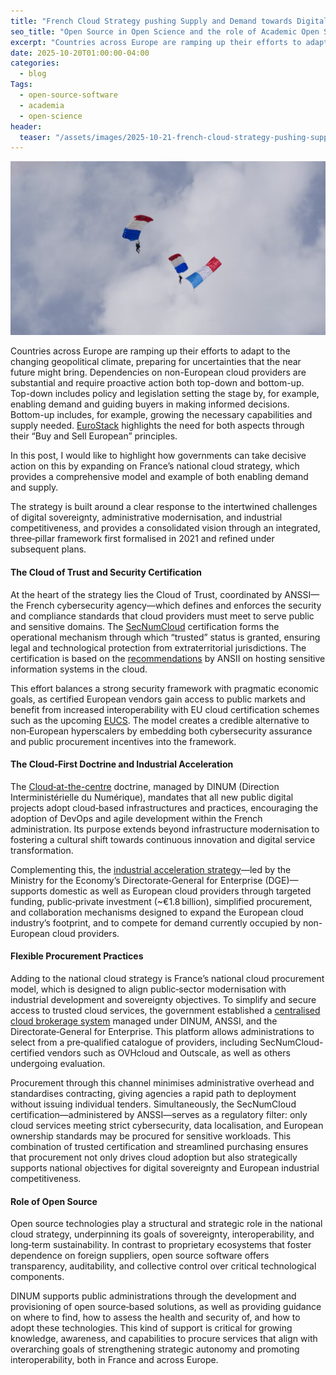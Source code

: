 ```yaml
---
title: "French Cloud Strategy pushing Supply and Demand towards Digital Sovereignty"
seo_title: "Open Source in Open Science and the role of Academic Open Source Program Offices (OSPOs)"
excerpt: "Countries across Europe are ramping up their efforts to adapt to the changing geopolitical climate, preparing for uncertainties that the near future might bring. Dependencies on non-European cloud providers are substantial and require proactive action both top-down and bottom-up. Top-down includes policy and legislation setting the stage by, for example, enabling demand and guiding buyers in making informed decisions. Bottom-up includes, for example, growing the necessary capabilities and supply needed. EuroStack highlights the need for both aspects through their “Buy and Sell European” principles."
date: 2025-10-20T01:00:00-04:00
categories:
  - blog
Tags:
  - open-source-software
  - academia
  - open-science
header:
  teaser: "/assets/images/2025-10-21-french-cloud-strategy-pushing-supply-and-demand/teaser.png"
---
```



<div class="thumbnail-container">
<img src="/assets/images/2025-10-21-french-cloud-strategy-pushing-supply-and-demand/teaser.png" alt=""></div>

Countries across Europe are ramping up their efforts to adapt to the changing geopolitical climate, preparing for uncertainties that the near future might bring. Dependencies on non-European cloud providers are substantial and require proactive action both top-down and bottom-up. Top-down includes policy and legislation setting the stage by, for example, enabling demand and guiding buyers in making informed decisions. Bottom-up includes, for example, growing the necessary capabilities and supply needed. [EuroStack](https://eurostack.eu/) highlights the need for both aspects through their “Buy and Sell European” principles.  

In this post, I would like to highlight how governments can take decisive action on this by expanding on France’s national cloud strategy, which provides a comprehensive model and example of both enabling demand and supply.  

The strategy is built around a clear response to the intertwined challenges of digital sovereignty, administrative modernisation, and industrial competitiveness, and provides a consolidated vision through an integrated, three‑pillar framework first formalised in 2021 and refined under subsequent plans.  

#### The Cloud of Trust and Security Certification  
At the heart of the strategy lies the Cloud of Trust, coordinated by ANSSI—the French cybersecurity agency—which defines and enforces the security and compliance standards that cloud providers must meet to serve public and sensitive domains. The [SecNumCloud](https://cyber.gouv.fr/prestataires-de-services-dinformatique-en-nuage-secnumcloud) certification forms the operational mechanism through which “trusted” status is granted, ensuring legal and technological protection from extraterritorial jurisdictions.  The certification is based on the [recommendations](https://cyber.gouv.fr/en/publications/recommendations-hosting-sensitive-information-systems-cloud) by ANSII on hosting sensitive information systems in the cloud.

This effort balances a strong security framework with pragmatic economic goals, as certified European vendors gain access to public markets and benefit from increased interoperability with EU cloud certification schemes such as the upcoming [EUCS](https://www.enisa.europa.eu/publications/eucs-cloud-service-scheme). The model creates a credible alternative to non‑European hyperscalers by embedding both cybersecurity assurance and public procurement incentives into the framework.  

#### The Cloud‑First Doctrine and Industrial Acceleration  
The [Cloud‑at-the-centre](https://www.numerique.gouv.fr/offre-accompagnement/cloud-administrations/la-doctrine-de-l%C3%A9tat/) doctrine, managed by DINUM (Direction Interministérielle du Numérique), mandates that all new public digital projects adopt cloud‑based infrastructures and practices, encouraging the adoption of DevOps and agile development within the French administration. Its purpose extends beyond infrastructure modernisation to fostering a cultural shift towards continuous innovation and digital service transformation.  

Complementing this, the [industrial acceleration strategy](https://www.entreprises.gouv.fr/priorites-et-actions/autonomie-strategique/soutenir-linnovation-dans-les-secteurs-strategiques-de-7)—led by the Ministry for the Economy’s Directorate‑General for Enterprise (DGE)—supports domestic as well as European cloud providers through targeted funding, public‑private investment (~€1.8 billion), simplified procurement, and collaboration mechanisms designed to expand the European cloud industry’s footprint, and to compete for demand currently occupied by non-European cloud providers.  

#### Flexible Procurement Practices  
Adding to the national cloud strategy is France’s national cloud procurement model, which is designed to align public‑sector modernisation with industrial development and sovereignty objectives. To simplify and secure access to trusted cloud services, the government established a [centralised cloud brokerage system](https://www.cloud-temple.com/en/ugap/) managed under DINUM, ANSSI, and the Directorate‑General for Enterprise. This platform allows administrations to select from a pre‑qualified catalogue of providers, including SecNumCloud-certified vendors such as OVHcloud and Outscale, as well as others undergoing evaluation.  

Procurement through this channel minimises administrative overhead and standardises contracting, giving agencies a rapid path to deployment without issuing individual tenders. Simultaneously, the SecNumCloud certification—administered by ANSSI—serves as a regulatory filter: only cloud services meeting strict cybersecurity, data localisation, and European ownership standards may be procured for sensitive workloads. This combination of trusted certification and streamlined purchasing ensures that procurement not only drives cloud adoption but also strategically supports national objectives for digital sovereignty and European industrial competitiveness.  

#### Role of Open Source  
Open source technologies play a structural and strategic role in the national cloud strategy, underpinning its goals of sovereignty, interoperability, and long‑term sustainability. In contrast to proprietary ecosystems that foster dependence on foreign suppliers, open source software offers transparency, auditability, and collective control over critical technological components.  

DINUM supports public administrations through the development and provisioning of open source‑based solutions, as well as providing guidance on where to find, how to assess the health and security of, and how to adopt these technologies. This kind of support is critical for growing knowledge, awareness, and capabilities to procure services that align with overarching goals of strengthening strategic autonomy and promoting interoperability, both in France and across Europe.